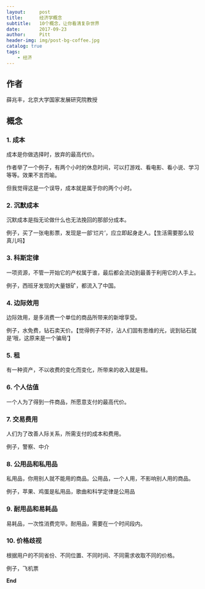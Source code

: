 ```yaml
---
layout:     post
title:      经济学概念
subtitle:   10个概念，让你看清复杂世界
date:       2017-09-23
author:     Pitt
header-img: img/post-bg-coffee.jpg
catalog: true
tags:
    - 经济
---
```



## 作者

薛兆丰，北京大学国家发展研究院教授


## 概念

### 1. 成本

成本是你做选择时，放弃的最高代价。

作者举了一个例子，有两个小时的休息时间，可以打游戏、看电影、看小说、学习等等。效果不言而喻。

但我觉得这是一个误导，成本就是属于你的两个小时。


### 2. 沉默成本

沉默成本是指无论做什么也无法挽回的那部分成本。

例子，买了一张电影票，发现是一部‘烂片’，应立即起身走人。【生活需要那么较真儿吗】


### 3. 科斯定律

一项资源，不管一开始它的产权属于谁，最后都会流动到最善于利用它的人手上。

例子，西班牙发现的大量银矿，都流入了中国。


### 4. 边际效用

边际效用，是多消费一个单位的商品所带来的新增享受。

例子，水免费，钻石卖天价。【觉得例子不好，沾人们固有思维的光，说到钻石就是‘哦，这原来是一个骗局’】

### 5. 租

有一种资产，不以收费的变化而变化，所带来的收入就是租。


### 6. 个人估值

一个人为了得到一件商品，所愿意支付的最高代价。


### 7. 交易费用

人们为了改善人际关系，所需支付的成本和费用。

例子，警察、中介


### 8. 公用品和私用品

私用品，你用别人就不能用的商品。公用品，一个人用，不影响别人用的商品。

例子，苹果、鸡蛋是私用品，歌曲和科学定律是公用品


### 9. 耐用品和易耗品

易耗品，一次性消费完毕。耐用品，需要在一个时间段内。


### 10. 价格歧视

根据用户的不同省份、不同位置、不同时间、不同需求收取不同的价格。

例子，飞机票





**End**
